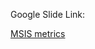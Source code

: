 Google Slide Link:

[MSIS metrics](
https://docs.google.com/a/scu.edu/presentation/d/1LvL0C3VH86rLhVuUzGxX_0kN_gM64t8ES_-0oCdzpZ0/edit?usp=sharing)


